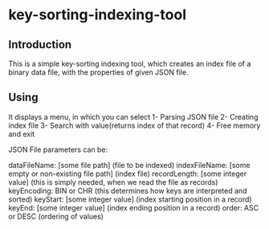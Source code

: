 # key-sorting-indexing-tool
## Introduction

This is a simple key-sorting indexing tool, which creates an index file of a binary data file, with the properties of given JSON file.

## Using

It displays a menu, in which you can select
1- Parsing JSON file
2- Creating index file
3- Search with value(returns index of that record)
4- Free memory and exit

JSON File parameters can be:

dataFileName: [some file path] (file to be indexed)
indexFileName: [some empty or non-existing file path] (index file)
recordLength: [some integer value] (this is simply needed, when we read the file as records)
keyEncoding: BIN or CHR (this determines how keys are interpreted and sorted)
keyStart: [some integer value] (index starting position in a record)
keyEnd: [some integer value] (index ending position in a record)
order: ASC or DESC (ordering of values)
